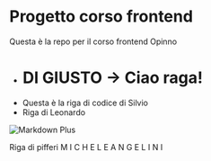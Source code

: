 # Progetto corso frontend 

Questa è la repo per il corso frontend Opinno 

- # **DI GIUSTO -> Ciao raga!**
- Questa è la riga di codice di Silvio
- Riga di Leonardo


![Markdown Plus](https://www.villaggionatura.com/shop/modules/ph_simpleblog/covers/28.jpg)



Riga di pifferi
M I C H E L E  A N G E L I N I
